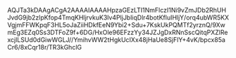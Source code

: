 AQJTa3kDAAgACgA2AAAAIAAAAHpzaGEzLTI1NmFlczI1Ni9vZmJDb2RhUHJvdG9jb2zlpKfop4TmqKHljrvkuK3lv4PljJbliqDlr4botKfluIHljY/orq4ubWR5KXVgjmFFWKpqF3HL5oJaZiiHDkfEeN9Ybi2+Sdu+7KskUkPQMTf2yrznQ/9XwmEg3EZq0Ss3DTFoZ9f+6DG/HxOle96EFzzYy34JZJgDxRNnSscQitqPXZlRexcjlLSUd0dGiwWGLJ//YmihvWW2tHgkUcIXx48jHaUe8SjFlY+4vK/bpcx85aCr6/8xCqr18r/TR3kGhclG